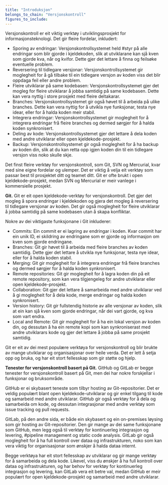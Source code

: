 ```yaml
---
title: "Introduksjon"
belongs_to_chain: "Versjonskontroll"
figures_to_include:
---
```


Versjonskontroll er eit viktig verktøy i utviklingsprosjekt for informasjonsteknologi. Det gir fleire fordelar, inkludert:

- Sporing av endringar: Versjonskontrollsystemet held #styr på alle endringar som blir gjorde i kjeldekoden, slik at utviklarane kan sjå kven som gjorde kva, når og kvifor. Dette gjer det lettare å finna og feilsøke eventuelle problem.
- Reversering til tidlegare versjonar: Versjonskontrollsystemet gir moglegheit for å gå tilbake til ein tidlegare versjon av koden viss det blir oppdaga feil eller andre problem.
- Fleire utviklarar på same kodebasen: Versjonskontrollsystemet gjer det mogleg for fleire utviklarar å jobba samtidig på same kodebasen. Dette kan vera nyttig i store prosjekt med fleire deltakarar.
- Branches: Versjonskontrollsystemet gir også høvet til å arbeida på ulike branches. Dette kan vera nyttig for å utvikla nye funksjonar, testa nye idear, eller for å halda koden meir stabil.
- Integrera endringar: Versjonskontrollsystemet gir moglegheit for å integrera endringar frå fleire branches og dermed sørgjer for å halda koden synkronisert.
- Deling av kode: Versjonskontrollsystemet gjer det lettare å dela koden med andre utviklarar eller open kjeldekode-prosjekt.
- Backup: Versjonskontrollsystemet gir også moglegheit for å ha backup av koden din, slik at du kan retta opp igjen koden din til ein tidlegare versjon viss noko skulle skje.

Det finst fleire verktøy for versjonskontroll, som Git, SVN og Mercurial, kvar med sine eigne fordelar og ulemper. Det er viktig å velja eit verktøy som passar best til prosjektet ditt og teamet ditt. Git er ofte brukt i open kjeldekode-prosjekt, medan SVN og Mercurial er meir vanlege i kommersielle prosjekt.

**Git.** Git er eit open kjeldekode-verktøy for versjonskontroll. Det gjer det mogleg å spora endringar i kjeldekoden og gjera det mogleg å reversering til tidlegare versjonar av koden. Det gir også moglegheit for fleire utviklarar å jobba samtidig på same kodebasen utan å skapa konfliktar.

Nokre av dei viktigaste funksjonane i Git inkluderer:

- Commits: Ein commit er ei lagring av endringar i koden. Kvar commit har ein unik ID, ei skildring av endringane som er gjorde og informasjon om kven som gjorde endringane.
- Branches: Git gir høvet til å arbeida med fleire branches av koden samtidig. Dette gjer det lettare å utvikla nye funksjonar, testa nye idear, eller for å halda koden stabil.
- Merging: Git gir moglegheit for å integrera endringar frå fleire branches og dermed sørgjer for å halda koden synkronisert.
- Remote repositories: Git gir moglegheit for å lagra koden din på eit remote repository, som kan vera tilgjengeleg for andre utviklarar eller open kjeldekode-prosjekt.
- Collaboration: Git gjer det lettare å samarbeida med andre utviklarar ved å gi moglegheit for å dela kode, merge endringar og halda koden synkronisert.
- Version history: Git gir fullstendig historie av alle versjonar av koden, slik at ein kan sjå kven som gjorde endringar, når dei vart gjorde, og kva som vart endra.
- Local and Remote: Git gir moglegheit for å ha ein lokal versjon av koden din, og dessutan å ha ein remote kopi som kan synkroniserast med andre utviklarars kode og gjer det lettare å jobba på same prosjekt samtidig.

Git er eit av dei mest populære verktøya for versjonskontroll og blir brukte av mange utviklarar og organisasjonar over heile verda. Det er lett å setja opp og bruka, og har eit stort fellesskap som gir støtte og hjelp.

**Tenester for versjonskontroll basert på Git.** GitHub og GitLab er begge tenester for versjonskontroll basert på Git, men dei har nokre forskjellar i funksjonar og bruksområde.

GitHub er ei skybasert teneste som tilbyr hosting av Git-repositorier. Det er veldig populært blant open kjeldekode-utviklarar og gir enkel tilgang til kode og samarbeid med andre utviklarar. GitHub gir også verktøy for å dela og samarbeida om kode, og dessutan integrasjonar med andre verktøy som issue tracking og pull requests.

GitLab, på den andre sida, er både ein skybasert og ein on-premises løysing som gir hosting av Git-repositorier. Den gir mange av dei same funksjonane som GitHub, men legg også til verktøy for kontinuerleg integrasjon og levering, #pipeline management og static code analysis. GitLab gir også moglegheit for å ha full kontroll over dataa og infrastrukturen, noko som kan vera viktig for organisasjonar som ønskjer å halda dataa internt.

Begge verktøya har eit stort fellesskap av utviklarar og gir mange verktøy for å samarbeida og dela kode. Likevel, viss du ønskjer å ha full kontroll over dataa og infrastrukturen, og har behov for verktøy for kontinuerleg integrasjon og levering, kan GitLab vera eit betre val, medan GitHub er meir populært for open kjeldekode-prosjekt og samarbeid med andre utviklarar.


